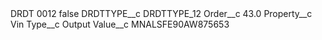 <?xml version="1.0" encoding="UTF-8"?>
<CustomMetadata xmlns="http://soap.sforce.com/2006/04/metadata" xmlns:xsi="http://www.w3.org/2001/XMLSchema-instance" xmlns:xsd="http://www.w3.org/2001/XMLSchema">
    <label>DRDT 0012</label>
    <protected>false</protected>
    <values>
        <field>DRDTTYPE__c</field>
        <value xsi:type="xsd:string">DRDTTYPE_12</value>
    </values>
    <values>
        <field>Order__c</field>
        <value xsi:type="xsd:double">43.0</value>
    </values>
    <values>
        <field>Property__c</field>
        <value xsi:type="xsd:string">Vin</value>
    </values>
    <values>
        <field>Type__c</field>
        <value xsi:type="xsd:string">Output</value>
    </values>
    <values>
        <field>Value__c</field>
        <value xsi:type="xsd:string">MNALSFE90AW875653</value>
    </values>
</CustomMetadata>
